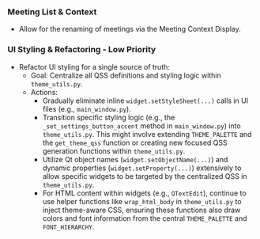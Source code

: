 ### Meeting List & Context
- Allow for the renaming of meetings via the Meeting Context Display.

### UI Styling & Refactoring - Low Priority
- Refactor UI styling for a single source of truth:
    - Goal: Centralize all QSS definitions and styling logic within `theme_utils.py`.
    - Actions:
        - Gradually eliminate inline `widget.setStyleSheet(...)` calls in UI files (e.g., `main_window.py`).
        - Transition specific styling logic (e.g., the `_set_settings_button_accent` method in `main_window.py`) into `theme_utils.py`. This might involve extending `THEME_PALETTE` and the `get_theme_qss` function or creating new focused QSS generation functions within `theme_utils.py`.
        - Utilize Qt object names (`widget.setObjectName(...)`) and dynamic properties (`widget.setProperty(...)`) extensively to allow specific widgets to be targeted by the centralized QSS in `theme_utils.py`.
        - For HTML content within widgets (e.g., `QTextEdit`), continue to use helper functions like `wrap_html_body` in `theme_utils.py` to inject theme-aware CSS, ensuring these functions also draw colors and font information from the central `THEME_PALETTE` and `FONT_HIERARCHY`.  